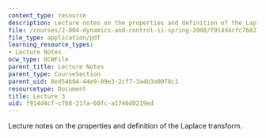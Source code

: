 ```yaml
---
content_type: resource
description: Lecture notes on the properties and definition of the Laplace transform.
file: /courses/2-004-dynamics-and-control-ii-spring-2008/f914d4cfc76821fa60fca1746d0219ed_lecture_03.pdf
file_type: application/pdf
learning_resource_types:
- Lecture Notes
ocw_type: OCWFile
parent_title: Lecture Notes
parent_type: CourseSection
parent_uid: 8ed54b04-44e9-89e3-2cf7-3a4b3a0078c1
resourcetype: Document
title: Lecture 3
uid: f914d4cf-c768-21fa-60fc-a1746d0219ed
---
```

Lecture notes on the properties and definition of the Laplace transform.

